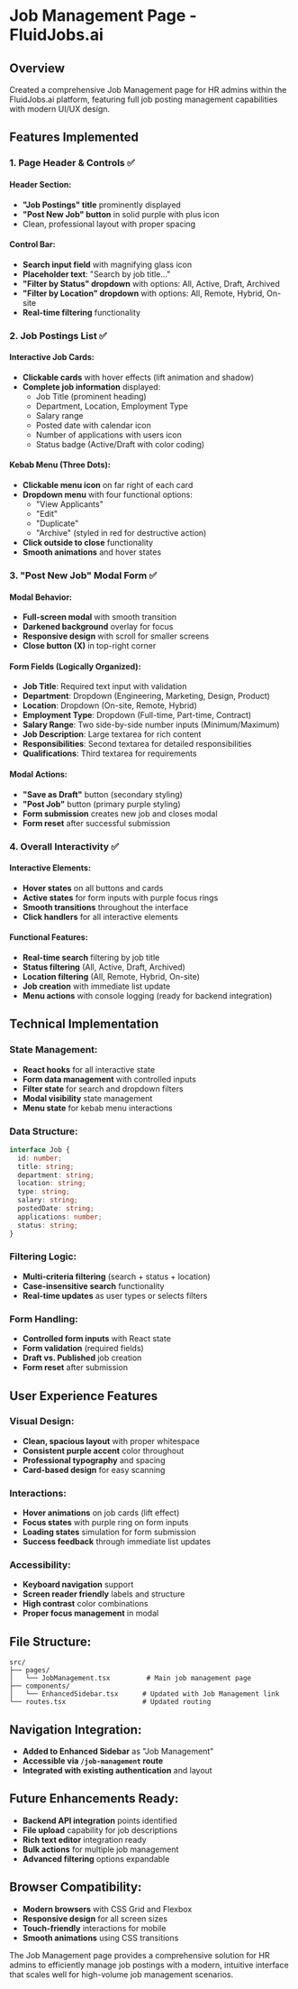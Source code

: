 # Job Management Page - FluidJobs.ai

## Overview
Created a comprehensive Job Management page for HR admins within the FluidJobs.ai platform, featuring full job posting management capabilities with modern UI/UX design.

## Features Implemented

### 1. Page Header & Controls ✅

#### Header Section:
- **"Job Postings" title** prominently displayed
- **"Post New Job" button** in solid purple with plus icon
- Clean, professional layout with proper spacing

#### Control Bar:
- **Search input field** with magnifying glass icon
- **Placeholder text**: "Search by job title..."
- **"Filter by Status" dropdown** with options: All, Active, Draft, Archived
- **"Filter by Location" dropdown** with options: All, Remote, Hybrid, On-site
- **Real-time filtering** functionality

### 2. Job Postings List ✅

#### Interactive Job Cards:
- **Clickable cards** with hover effects (lift animation and shadow)
- **Complete job information** displayed:
  - Job Title (prominent heading)
  - Department, Location, Employment Type
  - Salary range
  - Posted date with calendar icon
  - Number of applications with users icon
  - Status badge (Active/Draft with color coding)

#### Kebab Menu (Three Dots):
- **Clickable menu icon** on far right of each card
- **Dropdown menu** with four functional options:
  - "View Applicants"
  - "Edit" 
  - "Duplicate"
  - "Archive" (styled in red for destructive action)
- **Click outside to close** functionality
- **Smooth animations** and hover states

### 3. "Post New Job" Modal Form ✅

#### Modal Behavior:
- **Full-screen modal** with smooth transition
- **Darkened background** overlay for focus
- **Responsive design** with scroll for smaller screens
- **Close button (X)** in top-right corner

#### Form Fields (Logically Organized):
- **Job Title**: Required text input with validation
- **Department**: Dropdown (Engineering, Marketing, Design, Product)
- **Location**: Dropdown (On-site, Remote, Hybrid)
- **Employment Type**: Dropdown (Full-time, Part-time, Contract)
- **Salary Range**: Two side-by-side number inputs (Minimum/Maximum)
- **Job Description**: Large textarea for rich content
- **Responsibilities**: Second textarea for detailed responsibilities
- **Qualifications**: Third textarea for requirements

#### Modal Actions:
- **"Save as Draft"** button (secondary styling)
- **"Post Job"** button (primary purple styling)
- **Form submission** creates new job and closes modal
- **Form reset** after successful submission

### 4. Overall Interactivity ✅

#### Interactive Elements:
- **Hover states** on all buttons and cards
- **Active states** for form inputs with purple focus rings
- **Smooth transitions** throughout the interface
- **Click handlers** for all interactive elements

#### Functional Features:
- **Real-time search** filtering by job title
- **Status filtering** (All, Active, Draft, Archived)
- **Location filtering** (All, Remote, Hybrid, On-site)
- **Job creation** with immediate list update
- **Menu actions** with console logging (ready for backend integration)

## Technical Implementation

### State Management:
- **React hooks** for all interactive state
- **Form data management** with controlled inputs
- **Filter state** for search and dropdown filters
- **Modal visibility** state management
- **Menu state** for kebab menu interactions

### Data Structure:
```typescript
interface Job {
  id: number;
  title: string;
  department: string;
  location: string;
  type: string;
  salary: string;
  postedDate: string;
  applications: number;
  status: string;
}
```

### Filtering Logic:
- **Multi-criteria filtering** (search + status + location)
- **Case-insensitive search** functionality
- **Real-time updates** as user types or selects filters

### Form Handling:
- **Controlled form inputs** with React state
- **Form validation** (required fields)
- **Draft vs. Published** job creation
- **Form reset** after submission

## User Experience Features

### Visual Design:
- **Clean, spacious layout** with proper whitespace
- **Consistent purple accent** color throughout
- **Professional typography** and spacing
- **Card-based design** for easy scanning

### Interactions:
- **Hover animations** on job cards (lift effect)
- **Focus states** with purple ring on form inputs
- **Loading states** simulation for form submission
- **Success feedback** through immediate list updates

### Accessibility:
- **Keyboard navigation** support
- **Screen reader friendly** labels and structure
- **High contrast** color combinations
- **Proper focus management** in modal

## File Structure:
```
src/
├── pages/
│   └── JobManagement.tsx         # Main job management page
├── components/
│   └── EnhancedSidebar.tsx      # Updated with Job Management link
└── routes.tsx                   # Updated routing
```

## Navigation Integration:
- **Added to Enhanced Sidebar** as "Job Management"
- **Accessible via `/job-management` route**
- **Integrated with existing authentication** and layout

## Future Enhancements Ready:
- **Backend API integration** points identified
- **File upload** capability for job descriptions
- **Rich text editor** integration ready
- **Bulk actions** for multiple job management
- **Advanced filtering** options expandable

## Browser Compatibility:
- **Modern browsers** with CSS Grid and Flexbox
- **Responsive design** for all screen sizes
- **Touch-friendly** interactions for mobile
- **Smooth animations** using CSS transitions

The Job Management page provides a comprehensive solution for HR admins to efficiently manage job postings with a modern, intuitive interface that scales well for high-volume job management scenarios.